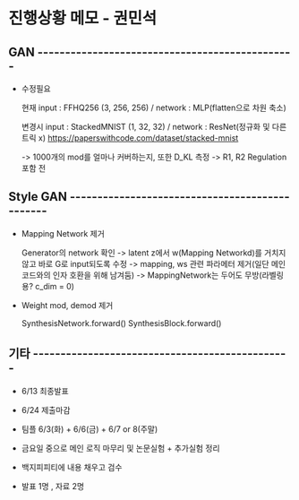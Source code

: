 # 진행상황 메모 - 권민석

## GAN -----------------------------------------------

- 수정필요

    현재 input : FFHQ256 (3, 256, 256) / network : MLP(flatten으로 차원 축소) 

    변경시 input : StackedMNIST (1, 32, 32) / network : ResNet(정규화 및 다른 트릭 x)
    https://paperswithcode.com/dataset/stacked-mnist

    -> 1000개의 mod를 얼마나 커버하는지, 또한 D_KL 측정
    -> R1, R2 Regulation 포함 전

## Style GAN -----------------------------------------------

- Mapping Network 제거

    Generator의 network 확인
    -> latent z에서 w(Mapping Networkd)를 거치지 않고 바로 G로 input되도록 수정
    -> mapping, ws 관련 파라메터 제거(일단 메인코드와의 인자 호환을 위해 남겨둠)
    -> MappingNetwork는 두어도 무방(라벨링용? c_dim = 0)

- Weight mod, demod 제거

    SynthesisNetwork.forward() 
    SynthesisBlock.forward()


## 기타 -----------------------------------------------
- 6/13 최종발표
- 6/24 제출마감

- 팀플 6/3(화) + 6/6(금) + 6/7 or 8(주말)
- 금요일 중으로 메인 로직 마무리 및 논문실험 + 추가실험 정리 

- 백지피피티에 내용 채우고 검수
- 발표 1명 , 자료 2명